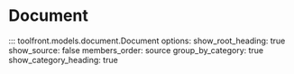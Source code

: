 # Document

::: toolfront.models.document.Document
    options:
      show_root_heading: true
      show_source: false
      members_order: source
      group_by_category: true
      show_category_heading: true